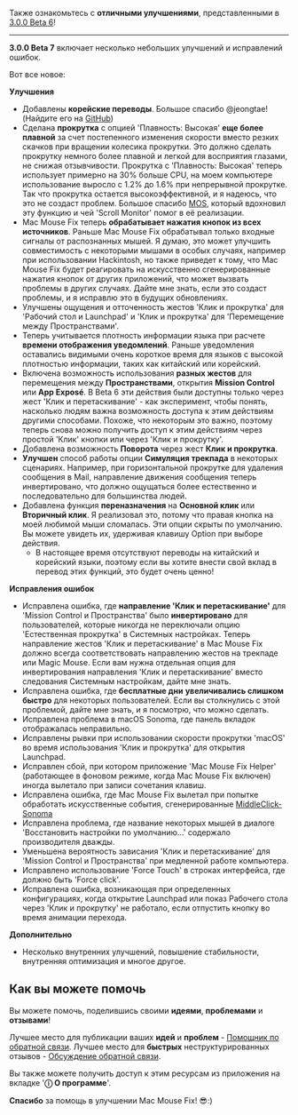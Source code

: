 Также ознакомьтесь с **отличными улучшениями**, представленными в [3.0.0 Beta 6](https://github.com/noah-nuebling/mac-mouse-fix/releases/tag/3.0.0-Beta-6)!


---

**3.0.0 Beta 7** включает несколько небольших улучшений и исправлений ошибок.

Вот все новое:

**Улучшения**

- Добавлены **корейские переводы**. Большое спасибо @jeongtae! (Найдите его на [GitHub](https://github.com/jeongtae))
- Сделана **прокрутка** с опцией 'Плавность: Высокая' **еще более плавной** за счет постепенного изменения скорости вместо резких скачков при вращении колесика прокрутки. Это должно сделать прокрутку немного более плавной и легкой для восприятия глазами, не снижая отзывчивости. Прокрутка с 'Плавность: Высокая' теперь использует примерно на 30% больше CPU, на моем компьютере использование выросло с 1.2% до 1.6% при непрерывной прокрутке. Так что прокрутка остается высокоэффективной, и я надеюсь, что это не создаст проблем. Большое спасибо [MOS](https://mos.caldis.me/), который вдохновил эту функцию и чей 'Scroll Monitor' помог в её реализации.
- Mac Mouse Fix теперь **обрабатывает нажатия кнопок из всех источников**. Раньше Mac Mouse Fix обрабатывал только входные сигналы от распознанных мышей. Я думаю, это может улучшить совместимость с некоторыми мышами в особых случаях, например при использовании Hackintosh, но также приведет к тому, что Mac Mouse Fix будет реагировать на искусственно сгенерированные нажатия кнопок от других приложений, что может вызвать проблемы в других случаях. Дайте мне знать, если это создаст проблемы, и я исправлю это в будущих обновлениях.
- Улучшены ощущения и отточенность жестов 'Клик и прокрутка' для 'Рабочий стол и Launchpad' и 'Клик и прокрутка' для 'Перемещение между Пространствами'.
- Теперь учитывается плотность информации языка при расчете **времени отображения уведомлений**. Раньше уведомления оставались видимыми очень короткое время для языков с высокой плотностью информации, таких как китайский или корейский.
- Включена возможность использования **разных жестов** для перемещения между **Пространствами**, открытия **Mission Control** или **App Exposé**. В Beta 6 эти действия были доступны только через жест 'Клик и перетаскивание' - как эксперимент, чтобы понять, насколько людям важна возможность доступа к этим действиям другими способами. Похоже, что некоторым это важно, поэтому теперь снова можно получить доступ к этим действиям через простой 'Клик' кнопки или через 'Клик и прокрутку'.
- Добавлена возможность **Поворота** через жест **Клик и прокрутка**.
- **Улучшен** способ работы опции **Симуляция трекпада** в некоторых сценариях. Например, при горизонтальной прокрутке для удаления сообщения в Mail, направление движения сообщения теперь инвертировано, что должно ощущаться более естественно и последовательно для большинства людей.
- Добавлена функция **переназначения** на **Основной клик** или **Вторичный клик**. Я реализовал это, потому что правая кнопка на моей любимой мыши сломалась. Эти опции скрыты по умолчанию. Вы можете увидеть их, удерживая клавишу Option при выборе действия.
  - В настоящее время отсутствуют переводы на китайский и корейский языки, поэтому если вы хотите внести свой вклад в перевод этих функций, это будет очень ценно!

**Исправления ошибок**

- Исправлена ошибка, где **направление 'Клик и перетаскивание'** для 'Mission Control и Пространства' было **инвертировано** для пользователей, которые никогда не переключали опцию 'Естественная прокрутка' в Системных настройках. Теперь направление жестов 'Клик и перетаскивание' в Mac Mouse Fix должно всегда соответствовать направлению жестов на трекпаде или Magic Mouse. Если вам нужна отдельная опция для инвертирования направления 'Клик и перетаскивание' вместо следования Системным настройкам, дайте мне знать.
- Исправлена ошибка, где **бесплатные дни** **увеличивались слишком быстро** для некоторых пользователей. Если вы столкнулись с этой проблемой, дайте мне знать, и я посмотрю, что можно сделать.
- Исправлена проблема в macOS Sonoma, где панель вкладок отображалась неправильно.
- Исправлены рывки при использовании скорости прокрутки 'macOS' во время использования 'Клик и прокрутка' для открытия Launchpad.
- Исправлен сбой, при котором приложение 'Mac Mouse Fix Helper' (работающее в фоновом режиме, когда Mac Mouse Fix включен) иногда вылетало при записи сочетания клавиш.
- Исправлена ошибка, где Mac Mouse Fix вылетал при попытке обработать искусственные события, сгенерированные [MiddleClick-Sonoma](https://github.com/artginzburg/MiddleClick-Sonoma)
- Исправлена проблема, где название некоторых мышей в диалоге 'Восстановить настройки по умолчанию...' содержало производителя дважды.
- Уменьшена вероятность зависания 'Клик и перетаскивание' для 'Mission Control и Пространства' при медленной работе компьютера.
- Исправлено использование 'Force Touch' в строках интерфейса, где должно быть 'Force click'.
- Исправлена ошибка, возникающая при определенных конфигурациях, когда открытие Launchpad или показ Рабочего стола через 'Клик и прокрутку' не работало, если отпустить кнопку во время анимации перехода.


**Дополнительно**

- Несколько внутренних улучшений, повышение стабильности, внутренняя оптимизация и многое другое.

## Как вы можете помочь

Вы можете помочь, поделившись своими **идеями**, **проблемами** и **отзывами**!

Лучшее место для публикации ваших **идей** и **проблем** - [Помощник по обратной связи](https://noah-nuebling.github.io/mac-mouse-fix-feedback-assistant/?type=bug-report).
Лучшее место для **быстрых** неструктурированных отзывов - [Обсуждение обратной связи](https://github.com/noah-nuebling/mac-mouse-fix/discussions/366).

Вы также можете получить доступ к этим ресурсам из приложения на вкладке '**ⓘ О программе**'.

**Спасибо** за помощь в улучшении Mac Mouse Fix! 😎:)